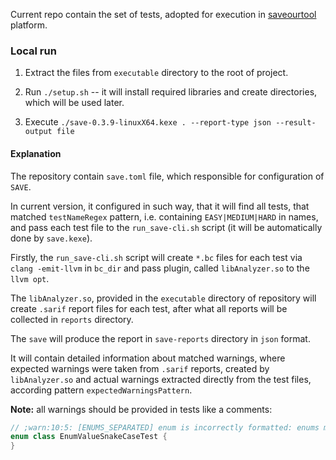 Current repo contain the set of tests, adopted for execution in [saveourtool](https://saveourtool.com/) platform.

### Local run

1) Extract the files from `executable` directory to the root of project.

2) Run `./setup.sh` -- it will install required libraries and create directories, which will be used later.  

3) Execute `./save-0.3.9-linuxX64.kexe . --report-type json --result-output file` 

#### Explanation

The repository contain `save.toml` file, which responsible for configuration of `SAVE`.

In current version, it configured in such way, that it will find all tests, that
matched `testNameRegex` pattern, i.e. containing `EASY|MEDIUM|HARD` in names,
and pass each test file to the `run_save-cli.sh` script (it will be automatically done by `save.kexe`).

Firstly, the `run_save-cli.sh` script will create `*.bc` files for each test via `clang -emit-llvm` in `bc_dir`
and pass plugin, called `libAnalyzer.so` to the `llvm opt`.

The `libAnalyzer.so`, provided in the `executable` directory of repository will create
`.sarif` report files for each test, after what all reports will be collected in `reports` directory.

The `save` will produce the report in `save-reports` directory in `json` format.

It will contain detailed information about matched warnings, where expected warnings were taken from `.sarif` reports,
created by `libAnalyzer.so` and actual warnings extracted directly from the test files, according pattern `expectedWarningsPattern`.

**Note:** all warnings should be provided in tests like a comments:

```kotlin
// ;warn:10:5: [ENUMS_SEPARATED] enum is incorrectly formatted: enums must end with semicolon{{.*}}
enum class EnumValueSnakeCaseTest {
}
```
